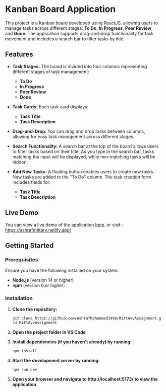 # Kanban Board Application

This project is a Kanban board developed using ReactJS, allowing users to manage tasks across different stages: **To Do**, **In Progress**, **Peer Review**, and **Done**. The application supports drag-and-drop functionality for task movement and includes a search bar to filter tasks by title.

## Features

- **Task Stages:** The board is divided into four columns representing different stages of task management:
  - **To Do**
  - **In Progress**
  - **Peer Review**
  - **Done**

- **Task Cards:** Each task card displays:
  - **Task Title**
  - **Task Description** 

- **Drag-and-Drop:** You can drag and drop tasks between columns, allowing for easy task management across different stages.

- **Search Functionality:** A search bar at the top of the board allows users to filter tasks based on their title. As you type in the search bar, tasks matching the input will be displayed, while non-matching tasks will be hidden.

- **Add New Tasks:** A floating button enables users to create new tasks. New tasks are added to the "To Do" column. The task creation form includes fields for:
  - **Task Title**
  - **Task Description**

## Live Demo

You can view a live demo of the application [here](https://ashrafmittarv.netlify.app/).
or visit : https://ashrafmittarv.netlify.app/

## Getting Started

### Prerequisites

Ensure you have the following installed on your system:

- **Node.js** (version 14 or higher)
- **npm** (version 6 or higher)

### Installation

1. **Clone the repository:**

   ```bash
   git clone https://github.com/AshrafMohammad1998/MittAvvAssignment.git
   cd MittAvvAssignment

2. **Open the project folder in VS Code**

3. **Install dependencies (if you haven't already) by running:**
    ```bash
    npm install

4. **Start the development server by running:**
    ```bash
    npm run dev

5. **Open your browser and navigate to http://localhost:5173/ to view the application.**
